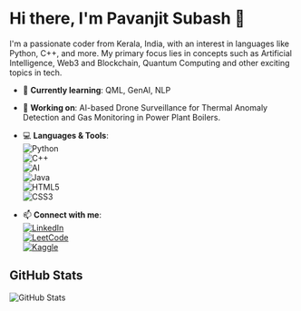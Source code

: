 # Hi there, I'm Pavanjit Subash 👋
I'm a passionate coder from Kerala, India, with an interest in languages like Python, C++, and more. My primary focus lies in concepts such as Artificial Intelligence, Web3 and Blockchain, Quantum Computing and other exciting topics in tech.

- 🌱 **Currently learning**: QML, GenAI, NLP 
- 🔭 **Working on**: AI-based Drone Surveillance for Thermal Anomaly Detection and Gas Monitoring in Power Plant Boilers.
- 💻 **Languages & Tools**:  
  ![Python](https://img.shields.io/badge/Python-3776AB?style=flat&logo=python&logoColor=white)  
  ![C++](https://img.shields.io/badge/C%2B%2B-00599C?style=flat&logo=c%2B%2B&logoColor=white)  
  ![AI](https://img.shields.io/badge/AI-00C8A1?style=flat&logo=ai&logoColor=white)  
  ![Java](https://img.shields.io/badge/Java-007396?style=flat&logo=java&logoColor=white)  
  ![HTML5](https://img.shields.io/badge/HTML5-E34F26?style=flat&logo=html5&logoColor=white)  
  ![CSS3](https://img.shields.io/badge/CSS3-1572B6?style=flat&logo=css3&logoColor=white)

- 📫 **Connect with me**:  
  [![LinkedIn](https://img.shields.io/badge/LinkedIn-0A66C2?style=flat&logo=linkedin&logoColor=white)](www.linkedin.com/in/pavanjit-subash-b622b3327)  
  [![LeetCode](https://img.shields.io/badge/LeetCode-FFA116?style=flat&logo=leetcode&logoColor=white)](https://leetcode.com/u/Pavanjit_Subash/)  
  [![Kaggle](https://img.shields.io/badge/Kaggle-20BEFF?style=flat&logo=kaggle&logoColor=white)](https://www.kaggle.com/pavanjitsubash)

## GitHub Stats
![GitHub Stats](https://github-readme-stats.vercel.app/api?username=pavanjit09&show_icons=true&hide_title=true&count_private=true&hide=prs)

